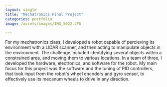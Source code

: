 ```yaml
---
layout: single
title: "Mechatronics Final Project"
categories: portfolio
image: /assets/images/IMG_5022.JPG

---
```


For my mechatronics class, I developed a robot capable of percieving its environment with a LIDAR scanner, and then acting to manipulate objects in the environment. The challenge included identifying several objects within a constrained area, and moving them to various locations. In a team of three, I developed the hardware, electronics, and software for the robot. My main focus for this project was the software and the tuning of PID controllers, that took input from the robot's wheel encoders and gyro sensor, to effectively use its mecanum wheels to drive in any direction. 
